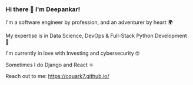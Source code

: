 ### Hi there 👋 I'm Deepankar! 

I'm a software engineer by profession, and an adventurer by heart 🌍

My expertise is in Data Science, DevOps & Full-Stack Python Development 🐍

I'm currently in love with Investing and cybersecurity 🤓 

Sometimes I do Django and React ⚛️

Reach out to me: https://cquark7.github.io/
